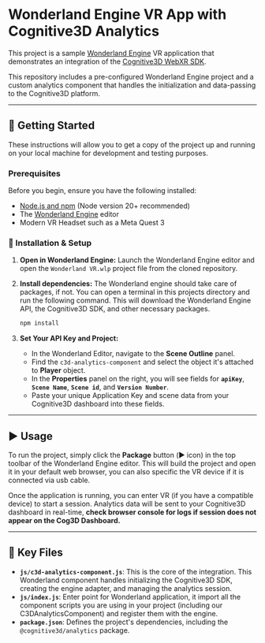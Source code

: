 # Wonderland Engine VR App with Cognitive3D Analytics

This project is a sample [Wonderland Engine](https://wonderlandengine.com/) VR application that demonstrates an integration of the [Cognitive3D WebXR SDK](https://github.com/CognitiveVR/c3d-sdk-webxr). 

This repository includes a pre-configured Wonderland Engine project and a custom analytics component that handles the initialization and data-passing to the Cognitive3D platform.


---

## 🚀 Getting Started

These instructions will allow you to get a copy of the project up and running on your local machine for development and testing purposes.

### Prerequisites

Before you begin, ensure you have the following installed:
* [Node.js and npm](https://nodejs.org/en/) (Node version 20+ recommended)
* The [Wonderland Engine](https://wonderlandengine.com/downloads) editor
* Modern VR Headset such as a Meta Quest 3

### 🔧 Installation & Setup

1.  **Open in Wonderland Engine:**
    Launch the Wonderland Engine editor and open the `Wonderland VR.wlp` project file from the cloned repository.

2.  **Install dependencies:**
    The Wonderland engine should take care of packages, if not. You can open a terminal in this projects directory and run the following command.  This will download the Wonderland Engine API, the Cognitive3D SDK, and other necessary packages.
    ```sh
    npm install
    ```

3.  **Set Your API Key and Project:**
    * In the Wonderland Editor, navigate to the **Scene Outline** panel.
    * Find the `c3d-analytics-component` and select the object it's attached to **Player** object. 
    * In the **Properties** panel on the right, you will see fields for **`apiKey`**, **`Scene Name`**, **`Scene id`**, and **`Version Number`**.
    * Paste your unique Application Key and scene data from your Cognitive3D dashboard into these fields.

---

## ▶️ Usage

To run the project, simply click the **Package** button (▶️ icon) in the top toolbar of the Wonderland Engine editor. This will build the project and open it in your default web browser, you can also specific the VR device if it is connected via usb cable.

Once the application is running, you can enter VR (if you have a compatible device) to start a session. Analytics data will be sent to your Cognitive3D dashboard in real-time, **check browser console for logs if session does not appear on the Cog3D Dashboard.**

---

## 📂 Key Files

* **`js/c3d-analytics-component.js`**: This is the core of the integration. This Wonderland component handles initializing the Cognitive3D SDK, creating the engine adapter, and managing the analytics session.
* **`js/index.js`**: Enter point for Wonderland application, it import all the component scripts you are using in your project (including our C3DAnalyticsComponent) and register them with the engine. 
* **`package.json`**: Defines the project's dependencies, including the `@cognitive3d/analytics` package.
